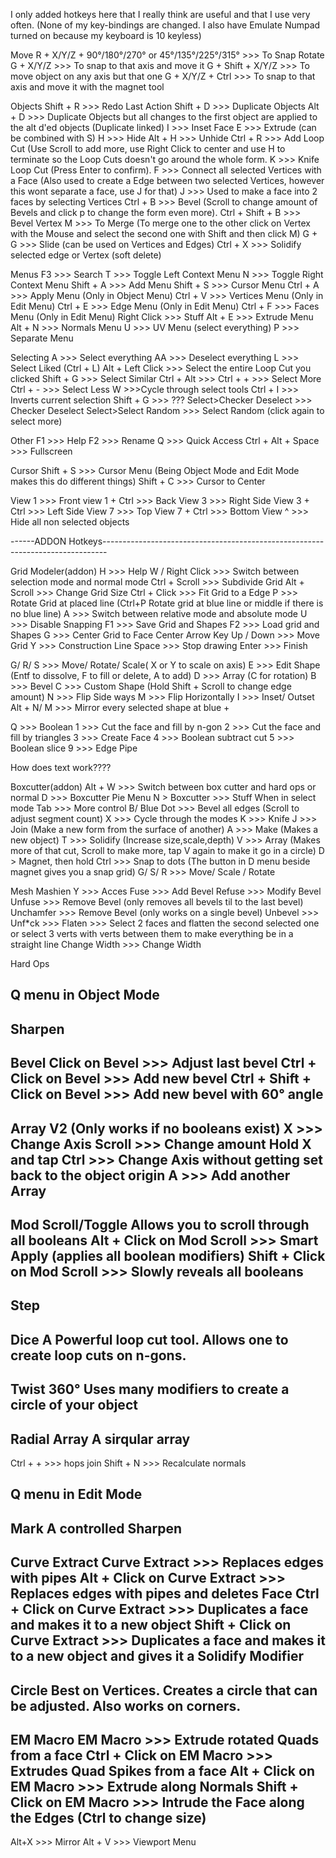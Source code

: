I only added hotkeys here that I really think are useful and that I use very often.
(None of my key-bindings are changed. I also have Emulate Numpad turned on because my keyboard is 10 keyless)

Move
R + X/Y/Z + 90°/180°/270° or 45°/135°/225°/315° >>> To Snap Rotate
G + X/Y/Z >>> To snap to that axis and move it
G + Shift + X/Y/Z >>> To move object on any axis but that one
G + X/Y/Z + Ctrl >>> To snap to that axis and move it with the magnet tool

Objects
Shift + R >>> Redo Last Action
Shift + D >>> Duplicate Objects
Alt + D >>> Duplicate Objects but all changes to the first object are applied to the alt d'ed objects (Duplicate linked)
I >>> Inset Face
E >>> Extrude (can be combined with S)
H >>> Hide
Alt + H >>> Unhide
Ctrl + R >>> Add Loop Cut (Use Scroll to add more, use Right Click to center and use H to terminate so the Loop Cuts doesn't go around the whole form.
K >>> Knife Loop Cut (Press Enter to confirm).
F >>> Connect all selected Vertices with a Face (Also used to create a Edge between two selected Vertices, however this wont separate a face, use J for that)
J >>> Used to make a face into 2 faces by selecting Vertices
Ctrl + B >>> Bevel (Scroll to change amount of Bevels and click p to change the form even more).
Ctrl + Shift + B >>> Bevel Vertex
M >>> To Merge (To merge one to the other click on Vertex with the Mouse and select the second one with Shift and then click M)
G + G >>> Slide (can be used on Vertices and Edges)
Ctrl + X >>> Solidify selected edge or Vertex (soft delete)

Menus
F3 >>> Search
T >>> Toggle Left Context Menu
N >>> Toggle Right Context Menu
Shift + A >>> Add Menu
Shift + S >>> Cursor Menu
Ctrl + A >>> Apply Menu (Only in Object Menu)
Ctrl + V >>> Vertices Menu (Only in Edit Menu)
Ctrl + E >>> Edge Menu (Only in Edit Menu)
Ctrl + F >>> Faces Menu (Only in Edit Menu)
Right Click >>> Stuff
Alt + E >>> Extrude Menu
Alt + N >>> Normals Menu
U >>> UV Menu (select everything)
P >>> Separate Menu

Selecting
A >>> Select everything
AA >>> Deselect everything
L >>> Select Liked (Ctrl + L)
Alt + Left Click >>> Select the entire Loop Cut you clicked
Shift + G >>> Select Similar
Ctrl + Alt >>>
Ctrl + + >>> Select More
Ctrl + - >>> Select Less
W >>>Cycle through select tools
Ctrl + I >>> Inverts current selection
Shift + G >>> ???
Select>Checker Deselect >>> Checker Deselect
Select>Select Random >>> Select Random (click again to select more)

Other
F1 >>> Help
F2 >>> Rename
Q >>> Quick Access
Ctrl + Alt + Space >>> Fullscreen

Cursor
Shift + S >>> Cursor Menu (Being Object Mode and Edit Mode makes this do different things)
Shift + C >>> Cursor to Center

View
1 >>> Front view
1 + Ctrl >>> Back View
3 >>> Right Side View
3 + Ctrl >>> Left Side View
7 >>> Top View
7 + Ctrl >>> Bottom View
^ >>> Hide all non selected objects


------ADDON Hotkeys-------------------------------------------------------------------------------

Grid Modeler(addon)
H >>> Help
W / Right Click >>> Switch between selection mode and normal mode
Ctrl + Scroll >>> Subdivide Grid
Alt + Scroll >>> Change Grid Size
Ctrl + Click >>> Fit Grid to a Edge
P >>> Rotate Grid at placed line (Ctrl+P Rotate grid at blue line or middle if there is no blue line)
A >>> Switch between relative mode and absolute mode
U >>> Disable Snapping
F1 >>> Save Grid and Shapes
F2 >>> Load grid and Shapes
G >>> Center Grid to Face Center
Arrow Key Up / Down >>> Move Grid
Y >>> Construction Line
Space >>> Stop drawing
Enter >>> Finish

G/ R/ S >>> Move/ Rotate/ Scale( X or Y to scale on axis)
E >>> Edit Shape (Entf to dissolve, F to fill or delete, A to add)
D >>> Array (C for rotation)
B >>> Bevel
C >>> Custom Shape (Hold Shift + Scroll to change edge amount)
N >>> Flip Side ways
M >>> Flip Horizontally
I >>> Inset/ Outset
Alt + N/ M >>> Mirror every selected shape at blue +

Q >>> Boolean
1 >>> Cut the face and fill by n-gon
2 >>> Cut the face and fill by triangles
3 >>> Create Face
4 >>> Boolean subtract cut
5 >>> Boolean slice
9 >>> Edge Pipe

How does text work????


Boxcutter(addon)
Alt + W >>> Switch between box cutter and hard ops or normal
D >>> Boxcutter Pie Menu
N > Boxcutter >>> Stuff
When in select mode
Tab >>> More control
B/ Blue Dot >>> Bevel all edges (Scroll to adjust segment count)
X >>> Cycle through the modes
K >>> Knife
J >>> Join (Make a new form from the surface of another)
A >>> Make (Makes a new object)
T >>> Solidify (Increase size,scale,depth)
V >>> Array (Makes more of that cut, Scroll to make more, tap V again to make it go in a circle)
D > Magnet, then hold Ctrl >>> Snap to dots (The button in D menu beside magnet gives you a snap grid)
G/ S/ R >>> Move/ Scale / Rotate


Mesh Mashien
Y >>> Acces
Fuse >>> Add Bevel
Refuse >>> Modify Bevel
Unfuse >>> Remove Bevel (only removes all bevels til to the last bevel)
Unchamfer >>> Remove Bevel (only works on a single bevel)
Unbevel >>>
Unf*ck >>>
Flaten >>> Select 2 faces and flatten the second selected one or select 3 verts with verts between them to make everything be in a straight line
Change Width >>> Change Width


Hard Ops

Q menu in Object Mode
---
Sharpen
---
Bevel
Click on Bevel >>> Adjust last bevel
Ctrl + Click on Bevel >>> Add new bevel
Ctrl + Shift + Click on Bevel >>> Add new bevel with 60° angle
---
Array V2 (Only works if no booleans exist)
X >>> Change Axis
Scroll >>> Change amount
Hold X and tap Ctrl >>> Change Axis without getting set back to the object origin
A >>> Add another Array
---
Mod Scroll/Toggle
Allows you to scroll through all booleans
Alt + Click on Mod Scroll >>> Smart Apply (applies all boolean modifiers)
Shift + Click on Mod Scroll >>> Slowly reveals all booleans
---
Step
---
Dice
A Powerful loop cut tool. Allows one to create loop cuts on n-gons.
---
Twist 360°
Uses many modifiers to create a circle of your object
---
Radial Array
A sirqular array
---
Ctrl + + >>> hops join
Shift + N >>> Recalculate normals


Q menu in Edit Mode
---
Mark
A controlled Sharpen
---
Curve Extract
Curve Extract >>> Replaces edges with pipes
Alt + Click on Curve Extract >>> Replaces edges with pipes and deletes Face
Ctrl + Click on Curve Extract >>> Duplicates a face and makes it to a new object
Shift + Click on Curve Extract >>> Duplicates a face and makes it to a new object and gives it a Solidify Modifier
---
Circle
Best on Vertices. Creates a circle that can be adjusted. Also works on corners.
---
EM Macro
EM Macro >>> Extrude rotated Quads from a face
Ctrl + Click on EM Macro >>> Extrudes Quad Spikes from a face
Alt + Click on EM Macro >>> Extrude along Normals
Shift + Click on EM Macro >>> Intrude the Face along the Edges (Ctrl to change size)
---
Alt+X >>> Mirror
Alt + V >>> Viewport Menu
